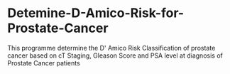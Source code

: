 # Detemine-D-Amico-Risk-for-Prostate-Cancer

This programme determine the D' Amico Risk Classification of prostate cancer based on cT Staging, Gleason Score and PSA level at diagnosis
of Prostate Cancer patients
